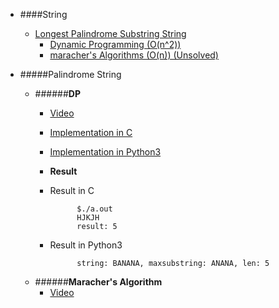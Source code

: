 * ####String
    - [Longest Palindrome Substring String](#palindrome-string)
    	- [Dynamic Programming (O(n^2))](#dp)
    	- [maracher's Algorithms (O(n)) (Unsolved)](#maracher's-algorithm)


* #####Palindrome String
	* ######**DP**
		* [Video](https://www.youtube.com/watch?v=obBdxeCx_Qs)
		* [Implementation in C](https://github.com/zpoint/Algorithms/blob/master/String/ps_dp.c)
		* [Implementation in Python3](https://github.com/zpoint/Algorithms/blob/master/String/ps_dp.py)
		* **Result**


		* Result in C


					$./a.out
					HJKJH
					result: 5



		* Result in Python3

                	string: BANANA, maxsubstring: ANANA, len: 5


	* ######**Maracher's Algorithm**
		* [Video](https://www.youtube.com/watch?v=V-sEwsca1ak)
